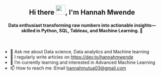 
<h2 align="center">Hi there  <img src = "https://raw.githubusercontent.com/MartinHeinz/MartinHeinz/master/wave.gif" width="30px">, I'm Hannah Mwende</h2>
<h4 align="center">Data enthusiast transforming raw numbers into actionable insights—skilled in Python, SQL, Tableau, and Machine Learning. 🚀</h4>
<br>


-  💬 Ask me about Data science, Data analytics and Machine learning
-  📝 I regularly  write articles on https://dev.to/hannahmwende
- 🌱 I’m currently learning and interested in Advanced Machine Learning
- 📫 How to reach me :Email hannahmutua03@gmail.com

<!---
HannahMwende/HannahMwende is a ✨ special ✨ repository because its `README.md` (this file) appears on your GitHub profile.
You can click the Preview link to take a look at your changes.
--->
